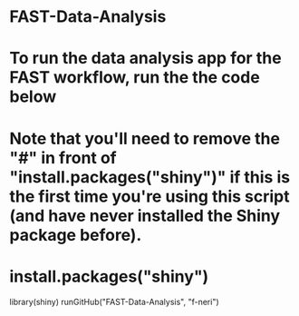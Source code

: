 # FAST-Data-Analysis

# To run the data analysis app for the FAST workflow, run the the code below
# Note that you'll need to remove the "#" in front of "install.packages("shiny")" if this is the first time you're using this script (and have never installed the Shiny package before).

# install.packages("shiny")
library(shiny)
runGitHub("FAST-Data-Analysis", "f-neri")